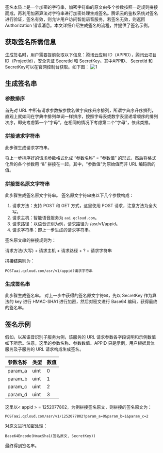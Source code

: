 签名本质上是一个加密的字符串，加密字符串的原文由多个参数按照一定规则拼接而成，再利用加密算法对字符串进行加密处理生成签名。腾讯云的鉴权系统对签名进行验证，签名有效，则允许用户访问智能语音服务，若签名无效，则返回 Authorization 错误消息。本文详细介绍生成签名的流程，并提供了签名示例。

## 获取签名所需信息

生成签名时，用户需要提前获取以下信息：腾讯云应用 ID（APPID），腾讯云项目 ID（ProjectId），安全凭证 SecretId 和 SecretKey。其中APPID、 SecretId 和 SecretKey可以在官网控制台获取。如下图：
![1](https://mc.qcloudimg.com/static/img/0727c55969eabe8d2b0aba7b0e0e796c/image.png)

## 生成签名串

### 参数排序

首先对 URL 中所有请求参数按参数名做字典序升序排列，所谓字典序升序排列，直观上就如同在字典中排列单词一样排序，按照字母表或数字表里递增顺序的排列次序，即先考虑第一个“字母”，在相同的情况下考虑第二个“字母”，依此类推。

### 拼接请求字符串

此步骤生成请求字符串。

将上一步排序好的请求参数格式化成 “参数名称” = “参数值” 的形式，然后将格式化后的各个参数用 “&” 拼接在一起。其中，“参数值”为原始值而非 URL 编码后的值。

### 拼接签名原文字符串

此步骤生成签名原文字符串。
签名原文字符串由以下几个参数构成：
1) 请求方法：支持 POST 和 GET 方式，这里使用 POST 请求，注意方法为全大写。
2) 请求主机：智能语音服务为 ``aai.qcloud.com``。
3) 请求路径：以语音识别为例，请求路径为 /asr/v1/appid。
4) 请求字符串：即上一步生成的请求字符串。

签名原文串的拼接规则为：

请求方法(大写) + 请求主机 + 请求路径 + ? + 请求字符串

拼接结果则为：
```
POSTaai.qcloud.com/asr/v1/appid?请求字符串 
```

### 生成签名串

此步骤生成签名串。
对上一步中获得的签名原文字符串，先以 SecretKey 作为算法的 key 进行 HMAC-SHA1 进行加密，然后对密文进行 Base64 编码，获得最终的签名串。

## 签名示例

假如，以某语音识别子服务为例，该服务的 URL 请求参数各字段说明和示例数值如下所示。注意，这里的参数名称、参数数值、APPID 只是示例，用户根据具体服务及子服务的 URL 请求构成生成签名。

| 参数名称| 类型   | 数值|
| --- | --- | ---|
| param_a | uint| 0 |
| param_b | uint| 1 |
| param_c | uint |2 |
| param_d | uint |3 |

这里以< appid > = 1252077802，为例拼接签名原文，则拼接的签名原文为：
```
POSTaai.qcloud.com/asr/v1/1252077802?param_a=0&param_b=1&param_c=2
```
对原文进行加密处理：
```
Base64Encode(HmacSha1(签名原文, SecretKey)) 
```
最终得到签名串。